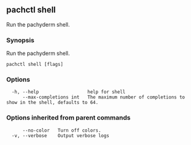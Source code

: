 ## pachctl shell

Run the pachyderm shell.

### Synopsis

Run the pachyderm shell.

```
pachctl shell [flags]
```

### Options

```
  -h, --help                  help for shell
      --max-completions int   The maximum number of completions to show in the shell, defaults to 64.
```

### Options inherited from parent commands

```
      --no-color   Turn off colors.
  -v, --verbose    Output verbose logs
```
